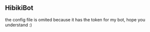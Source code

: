## HibikiBot

the config file is omited because it has the token for my bot, hope you understand :)

